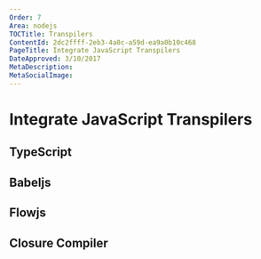 ```yaml
---
Order: 7
Area: nodejs
TOCTitle: Transpilers
ContentId: 2dc2ffff-2eb3-4a0c-a59d-ea9a0b10c468
PageTitle: Integrate JavaScript Transpilers
DateApproved: 3/10/2017
MetaDescription: 
MetaSocialImage: 
---
```


# Integrate JavaScript Transpilers

## TypeScript

## Babeljs

## Flowjs

## Closure Compiler